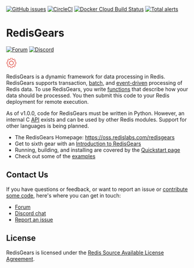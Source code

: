 [![GitHub issues](https://img.shields.io/github/release/RedisGears/RedisGears.svg?sort=semver)](https://github.com/RedisGears/RedisGears/releases)
[![CircleCI](https://circleci.com/gh/RedisGears/RedisGears/tree/master.svg?style=svg)](https://circleci.com/gh/RedisGears/RedisGears/tree/master)
[![Docker Cloud Build Status](https://img.shields.io/docker/cloud/build/redislabs/redisgears.svg)](https://hub.docker.com/r/redislabs/redisgears/builds/)
[![Total alerts](https://img.shields.io/lgtm/alerts/g/RedisGears/RedisGears.svg?logo=lgtm&logoWidth=18)](https://lgtm.com/projects/g/RedisGears/RedisGears/alerts/)

# RedisGears
[![Forum](https://img.shields.io/badge/Forum-RedisGears-blue)](https://forum.redislabs.com/c/modules/redisgears)
[![Discord](https://img.shields.io/discord/697882427875393627?style=flat-square)](https://discord.gg/6yaVTtp)

<img src="docs/images/RedisGears.png" alt="logo" style="width: 2em; vertical-align: middle;"/> 

RedisGears is a dynamic framework for data processing in Redis. RedisGears supports transaction, [batch](docs/glossary.md#batch-processing), and [event-driven](docs/glossary.md#event-processing) processing of Redis data. To use RedisGears, you write [functions](docs/functions.md) that describe how your data should be processed. You then submit this code to your Redis deployment for remote execution.

As of v1.0.0, code for RedisGears must be written in Python. However, an internal C [API](glossary.md#api) exists and can be used by other Redis modules. Support for other languages is being planned.

* The RedisGears Homepage: https://oss.redislabs.com/redisgears
* Get to sixth gear with an [Introduction to RedisGears](https://oss.redislabs.com/redisgears/intro.html)
* Running, building, and installing are covered by the [Quickstart page](https://oss.redislabs.com/redisgears/quickstart.html)
* Check out some of the [examples](https://oss.redislabs.com/redisgears/examples.html)

## Contact Us
If you have questions or feedback, or want to report an issue or [contribute some code](https://cla-assistant.io/RedisGears/RedisGears), here's where you can get in touch:

  * [Forum](https://forum.redislabs.com/c/modules/redisgears)
  * [Discord chat](https://discord.gg/6yaVTtp)
  * [Report an issue](https://github.com/RedisGears/RedisGears/issues)

## License
RedisGears is licensed under the [Redis Source Available License Agreement](LICENSE).
